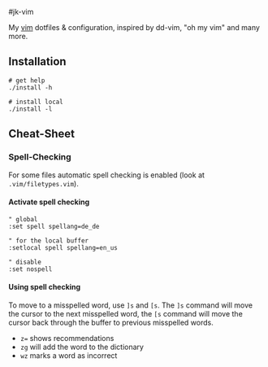#jk-vim

My [vim](http://www.vim.org) dotfiles &amp; configuration, inspired by dd-vim,
"oh my vim" and many more.

## Installation

    # get help
    ./install -h

    # install local
    ./install -l

## Cheat-Sheet

### Spell-Checking

For some files automatic spell checking is enabled (look at
`.vim/filetypes.vim`).

#### Activate spell checking

```vim
" global
:set spell spellang=de_de

" for the local buffer
:setlocal spell spellang=en_us

" disable
:set nospell
```

#### Using spell checking

To move to a misspelled word, use `]s` and `[s`. The `]s` command will move the
cursor to the next misspelled word, the `[s` command will move the cursor back
through the buffer to previous misspelled words.

- `z=` shows recommendations
- `zg` will add the word to the dictionary
- `wz` marks a word as incorrect

